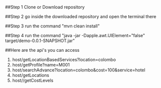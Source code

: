 ##Step 1
Clone or Download repository

##Step 2
go inside the downloaded repository and open the terminal there

##Step 3
run the command "mvn clean install"

##Step 4
run the command "java -jar -Dapple.awt.UIElement="false" target/demo-0.0.1-SNAPSHOT.jar"

##Here are the api's you can access

1. host/getLocationBasedServices?location=colombo
2. host/getProfile?name=M001
3. host/searchAdvance?location=colombo&cost=100&service=hotel
4. host/getLocations
5. host//getCostLevels
